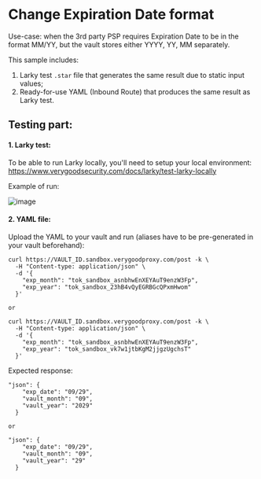 # Change Expiration Date format

Use-case: when the 3rd party PSP requires Expiration Date to be in the format MM/YY, but the vault stores either YYYY, YY, MM separately.

This sample includes:
1. Larky test `.star` file that generates the same result due to static input values;
2. Ready-for-use YAML (Inbound Route) that produces the same result as Larky test.

## Testing part:

#### 1. Larky test:

To be able to run Larky locally, you'll need to setup your local environment:
https://www.verygoodsecurity.com/docs/larky/test-larky-locally

Example of run:

![image](https://user-images.githubusercontent.com/78090218/210802973-c6c30a83-8eeb-423d-a373-eda00e1cdef1.png)

#### 2. YAML file:

Upload the YAML to your vault and run (aliases have to be pre-generated in your vault beforehand):
```
curl https://VAULT_ID.sandbox.verygoodproxy.com/post -k \
  -H "Content-type: application/json" \
  -d '{
    "exp_month": "tok_sandbox_asnbhwEnXEYAuT9enzW3Fp",
    "exp_year": "tok_sandbox_23hB4vQyEGRBGcQPxmHwom"
  }'

or

curl https://VAULT_ID.sandbox.verygoodproxy.com/post -k \
  -H "Content-type: application/json" \
  -d '{
    "exp_month": "tok_sandbox_asnbhwEnXEYAuT9enzW3Fp",
    "exp_year": "tok_sandbox_vk7w1jtbKgM2jjgzUgchsT"
  }'
```

Expected response:
```
"json": {
    "exp_date": "09/29",
    "vault_month": "09",
    "vault_year": "2029"
  }

or

"json": {
    "exp_date": "09/29",
    "vault_month": "09",
    "vault_year": "29"
  }
```
